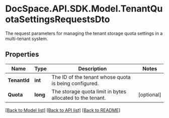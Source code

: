 # DocSpace.API.SDK.Model.TenantQuotaSettingsRequestsDto
The request parameters for managing the tenant storage quota settings in a multi-tenant system.

## Properties

Name | Type | Description | Notes
------------ | ------------- | ------------- | -------------
**TenantId** | **int** | The ID of the tenant whose quota is being configured. | 
**Quota** | **long** | The storage quota limit in bytes allocated to the tenant. | [optional] 

[[Back to Model list]](../README.md#documentation-for-models) [[Back to API list]](../README.md#documentation-for-api-endpoints) [[Back to README]](../README.md)

